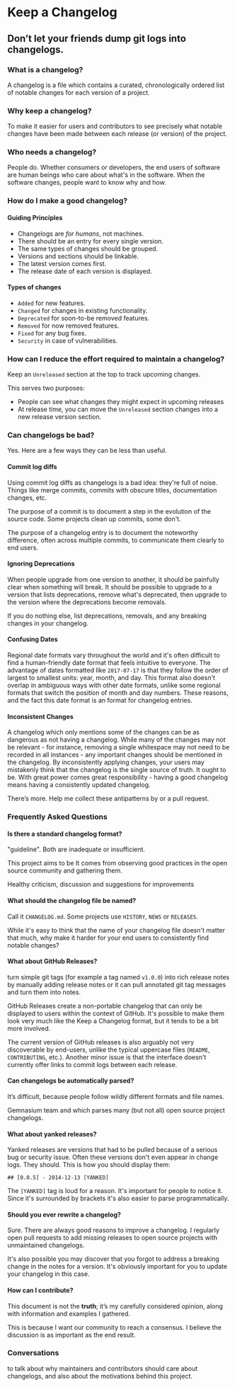 <div class="header">

<div class="title">

# Keep a Changelog

## Don’t let your friends dump git logs into changelogs.

</div>

</div>

<div class="answers">

### <a class="anchor"></a>What is a changelog?

A changelog is a file which contains a curated, chronologically ordered list of notable changes for each version of a project.

### <a class="anchor"></a>Why keep a changelog?

To make it easier for users and contributors to see precisely what notable changes have been made between each release (or version) of the project.

### <a class="anchor"></a>Who needs a changelog?

People do. Whether consumers or developers, the end users of software are human beings who care about what's in the software. When the software changes, people want to know why and how.

</div>

<div class="good-practices">

### <a class="anchor"></a>How do I make a good changelog?

#### <a class="anchor"></a>Guiding Principles

*   Changelogs are _for humans_, not machines.
*   There should be an entry for every single version.
*   The same types of changes should be grouped.
*   Versions and sections should be linkable.
*   The latest version comes first.
*   The release date of each version is displayed.

<a class="anchor"></a>

#### Types of changes

*   `Added` for new features.
*   `Changed` for changes in existing functionality.
*   `Deprecated` for soon-to-be removed features.
*   `Removed` for now removed features.
*   `Fixed` for any bug fixes.
*   `Security` in case of vulnerabilities.

</div>

<div class="effort">

### <a class="anchor"></a>How can I reduce the effort required to maintain a changelog?

Keep an `Unreleased` section at the top to track upcoming changes.

This serves two purposes:

*   People can see what changes they might expect in upcoming releases
*   At release time, you can move the `Unreleased` section changes into a new release version section.

</div>

<div class="bad-practices">

### <a class="anchor"></a>Can changelogs be bad?

Yes. Here are a few ways they can be less than useful.

#### <a class="anchor"></a>Commit log diffs

Using commit log diffs as changelogs is a bad idea: they're full of noise. Things like merge commits, commits with obscure titles, documentation changes, etc.

The purpose of a commit is to document a step in the evolution of the source code. Some projects clean up commits, some don't.

The purpose of a changelog entry is to document the noteworthy difference, often across multiple commits, to communicate them clearly to end users.

#### <a class="anchor"></a>Ignoring Deprecations

When people upgrade from one version to another, it should be painfully clear when something will break. It should be possible to upgrade to a version that lists deprecations, remove what's deprecated, then upgrade to the version where the deprecations become removals.

If you do nothing else, list deprecations, removals, and any breaking changes in your changelog.

#### <a class="anchor"></a>Confusing Dates

Regional date formats vary throughout the world and it's often difficult to find a human-friendly date format that feels intuitive to everyone. The advantage of dates formatted like `2017-07-17` is that they follow the order of largest to smallest units: year, month, and day. This format also doesn't overlap in ambiguous ways with other date formats, unlike some regional formats that switch the position of month and day numbers. These reasons, and the fact this date format is an format for changelog entries.

#### <a class="anchor"></a>Inconsistent Changes

A changelog which only mentions some of the changes can be as dangerous as not having a changelog. While many of the changes may not be relevant - for instance, removing a single whitespace may not need to be recorded in all instances - any important changes should be mentioned in the changelog. By inconsistently applying changes, your users may mistakenly think that the changelog is the single source of truth. It ought to be. With great power comes great responsibility - having a good changelog means having a consistently updated changelog.

<aside>There’s more. Help me collect these antipatterns by or a pull request.</aside>

</div>

<div class="frequently-asked-questions">

### <a class="anchor"></a>Frequently Asked Questions

#### <a class="anchor"></a>Is there a standard changelog format?

"guideline". Both are inadequate or insufficient.

This project aims to be It comes from observing good practices in the open source community and gathering them.

Healthy criticism, discussion and suggestions for improvements

#### <a class="anchor"></a>What should the changelog file be named?

Call it `CHANGELOG.md`. Some projects use `HISTORY`, `NEWS` or `RELEASES`.

While it's easy to think that the name of your changelog file doesn't matter that much, why make it harder for your end users to consistently find notable changes?

#### <a class="anchor"></a>What about GitHub Releases?

turn simple git tags (for example a tag named `v1.0.0`) into rich release notes by manually adding release notes or it can pull annotated git tag messages and turn them into notes.

GitHub Releases create a non-portable changelog that can only be displayed to users within the context of GitHub. It's possible to make them look very much like the Keep a Changelog format, but it tends to be a bit more involved.

The current version of GitHub releases is also arguably not very discoverable by end-users, unlike the typical uppercase files (`README`, `CONTRIBUTING`, etc.). Another minor issue is that the interface doesn't currently offer links to commit logs between each release.

#### <a class="anchor"></a>Can changelogs be automatically parsed?

It’s difficult, because people follow wildly different formats and file names.

Gemnasium team and which parses many (but not all) open source project changelogs.

#### <a class="anchor"></a>What about yanked releases?

Yanked releases are versions that had to be pulled because of a serious bug or security issue. Often these versions don't even appear in change logs. They should. This is how you should display them:

`## [0.0.5] - 2014-12-13 [YANKED]`

The `[YANKED]` tag is loud for a reason. It's important for people to notice it. Since it's surrounded by brackets it's also easier to parse programmatically.

#### <a class="anchor"></a>Should you ever rewrite a changelog?

Sure. There are always good reasons to improve a changelog. I regularly open pull requests to add missing releases to open source projects with unmaintained changelogs.

It's also possible you may discover that you forgot to address a breaking change in the notes for a version. It's obviously important for you to update your changelog in this case.

#### <a class="anchor"></a>How can I contribute?

This document is not the **truth**; it’s my carefully considered opinion, along with information and examples I gathered.

This is because I want our community to reach a consensus. I believe the discussion is as important as the end result.

</div>

<div class="press">

### Conversations

to talk about why maintainers and contributors should care about changelogs, and also about the motivations behind this project.

</div>
